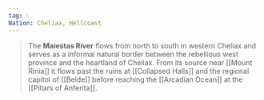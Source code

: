 ```yaml
---
tag: 💧
Nation: Cheliax, Hellcoast
---
```

> The **Maiestas River** flows from north to south in western Cheliax and serves as a informal natural border between the rebellious west province and the heartland of Cheliax. From its source near [[Mount Rinia]] it flows past the ruins at [[Collapsed Halls]] and the regional capitol of [[Belde]] before reaching the [[Arcadian Ocean]] at the [[Pillars of Anferita]].








